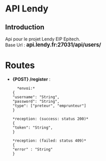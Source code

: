 
# API Lendy

## Introduction
Api pour le projet Lendy EIP Epitech.  
Base Url : <b><span style="font-size:1.2em;">api.lendy.fr:27031/api/users/</span></b>

# Routes

 - **{POST} /register** :  
 
         *envoi:*  
       {  
       "username": "String",  
       "password": "String",  
       "type": ["preteur", "emprunteur"]  
       }  

       *reception: (success: status 200)*  
       {  
       "token": "String",  
       }  

       *reception: (failed: status 409)*  
       {  
       "error" : "String"  
       }  
